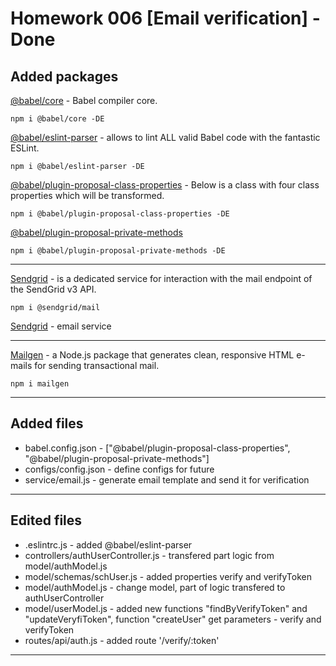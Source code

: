 # Homework 006 [Email verification] - Done

## Added packages

[@babel/core](https://www.npmjs.com/package/@babel/core) - Babel compiler core.

```text
npm i @babel/core -DE
```

[@babel/eslint-parser](https://www.npmjs.com/package/@babel/eslint-parser) - allows to lint ALL valid Babel code with the fantastic ESLint.

```text
npm i @babel/eslint-parser -DE
```

[@babel/plugin-proposal-class-properties](https://babeljs.io/docs/en/babel-plugin-proposal-class-properties) - Below is a class with four class properties which will be transformed.

```text
npm i @babel/plugin-proposal-class-properties -DE
```

[@babel/plugin-proposal-private-methods](https://babeljs.io/docs/en/babel-plugin-proposal-private-methods)

```text
npm i @babel/plugin-proposal-private-methods -DE
```

---

[Sendgrid](https://www.npmjs.com/package/@sendgrid/mail) - is a dedicated service for interaction with the mail endpoint of the SendGrid v3 API.

```text
npm i @sendgrid/mail
```

[Sendgrid](https://sendgrid.com/) - email service

---

[Mailgen](https://www.npmjs.com/package/mailgen) - a Node.js package that generates clean, responsive HTML e-mails for sending transactional mail.

```text
npm i mailgen
```

---

## Added files

- babel.config.json - ["@babel/plugin-proposal-class-properties", "@babel/plugin-proposal-private-methods"]
- configs/config.json - define configs for future
- service/email.js - generate email template and send it for verification

---

## Edited files

- .eslintrc.js - added @babel/eslint-parser
- controllers/authUserController.js - transfered part logic from model/authModel.js
- model/schemas/schUser.js - added properties verify and verifyToken
- model/authModel.js - change model, part of logic transfered to authUserController
- model/userModel.js - added new functions "findByVerifyToken" and "updateVeryfiToken", function "createUser" get parameters - verify and verifyToken
- routes/api/auth.js - added route '/verify/:token'

---

